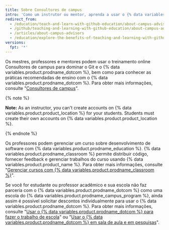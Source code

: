 ```yaml
---
title: Sobre Consultores de campus
intro: 'Como um instrutor ou mentor, aprenda a usar o {% data variables.product.prodname_dotcom %} na sua escola com treinamento e suporte de Consultores de campus.'
redirect_from:
  - /education/teach-and-learn-with-github-education/about-campus-advisors
  - /github/teaching-and-learning-with-github-education/about-campus-advisors
  - /articles/about-campus-advisors
  - /education/explore-the-benefits-of-teaching-and-learning-with-github-education/about-campus-advisors
versions:
  fpt: '*'
---
```


Os mestres, professores e mentores podem usar o treinamento online Consultores de campus para dominar o Git e o {% data variables.product.prodname_dotcom %}, bem como para conhecer as práticas recomendadas de ensino com o {% data variables.product.prodname_dotcom %}.  Para obter mais informações, consulte "[Consultores de campus](https://education.github.com/teachers/advisors)".

{% note %}

**Note:** As an instructor, you can't create accounts on {% data variables.product.product_location %} for your students. Students must create their own accounts on {% data variables.product.product_location %}.

{% endnote %}

Os professores podem gerenciar um curso sobre desenvolvimento de software com {% data variables.product.prodname_education %}. {% data variables.product.prodname_classroom %} permite distribuir código, fornecer feedback e gerenciar trabalhos do curso usando {% data variables.product.product_name %}. Para obter mais informações, consulte "[Gerenciar cursos com {% data variables.product.prodname_classroom %}](/education/manage-coursework-with-github-classroom)".

Se você for estudante ou professor acadêmico e sua escola não faz parceria com o {% data variables.product.prodname_dotcom %} como uma escola do {% data variables.product.prodname_campus_program %}, ainda assim é possível solicitar descontos individualmente para usar o {% data variables.product.prodname_dotcom %}. Para obter mais informações, consulte "[Usar o {% data variables.product.prodname_dotcom %} para fazer o trabalho de escola](/education/teach-and-learn-with-github-education/use-github-for-your-schoolwork)" ou "[Usar o {% data variables.product.prodname_dotcom %} em sala de aula e em pesquisas](/education/teach-and-learn-with-github-education/use-github-in-your-classroom-and-research/)".
